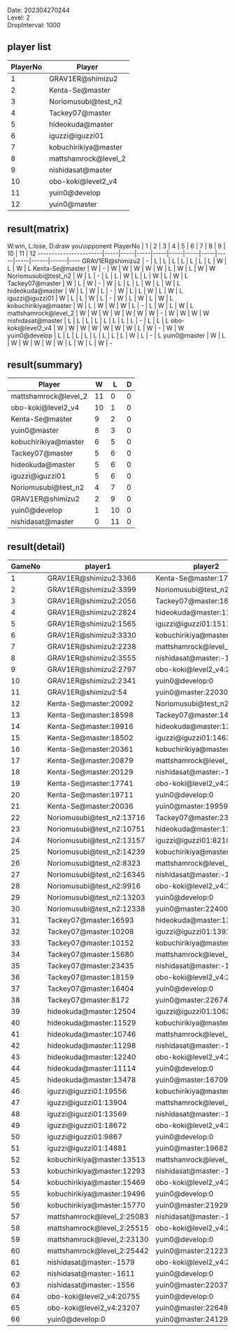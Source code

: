 Date: 202304270244  
Level: 2  
DropInterval: 1000  
## player list
PlayerNo  |  Player
----------|----------------------
1         |  GRAV1ER@shimizu2
2         |  Kenta-Se@master
3         |  Noriomusubi@test_n2
4         |  Tackey07@master
5         |  hideokuda@master
6         |  iguzzi@iguzzi01
7         |  kobuchirikiya@master
8         |  mattshamrock@level_2
9         |  nishidasat@master
10        |  obo-koki@level2_v4
11        |  yuin0@develop
12        |  yuin0@master
## result(matrix)
W:win, L:lose, D:draw
you\opponent PlayerNo  |  1  |  2  |  3  |  4  |  5  |  6  |  7  |  8  |  9  |  10  |  11  |  12
-----------------------|-----|-----|-----|-----|-----|-----|-----|-----|-----|------|------|----
GRAV1ER@shimizu2       |  -  |  L  |  L  |  L  |  L  |  L  |  L  |  L  |  W  |  L   |  W   |  L
Kenta-Se@master        |  W  |  -  |  W  |  W  |  W  |  W  |  W  |  L  |  W  |  L   |  W   |  W
Noriomusubi@test_n2    |  W  |  L  |  -  |  L  |  L  |  W  |  L  |  L  |  W  |  L   |  W   |  L
Tackey07@master        |  W  |  L  |  W  |  -  |  W  |  L  |  L  |  L  |  W  |  L   |  W   |  L
hideokuda@master       |  W  |  L  |  W  |  L  |  -  |  W  |  L  |  L  |  W  |  L   |  W   |  L
iguzzi@iguzzi01        |  W  |  L  |  L  |  W  |  L  |  -  |  W  |  L  |  W  |  L   |  W   |  L
kobuchirikiya@master   |  W  |  L  |  W  |  W  |  W  |  L  |  -  |  L  |  W  |  L   |  W   |  L
mattshamrock@level_2   |  W  |  W  |  W  |  W  |  W  |  W  |  W  |  -  |  W  |  W   |  W   |  W
nishidasat@master      |  L  |  L  |  L  |  L  |  L  |  L  |  L  |  L  |  -  |  L   |  L   |  L
obo-koki@level2_v4     |  W  |  W  |  W  |  W  |  W  |  W  |  W  |  L  |  W  |  -   |  W   |  W
yuin0@develop          |  L  |  L  |  L  |  L  |  L  |  L  |  L  |  L  |  W  |  L   |  -   |  L
yuin0@master           |  W  |  L  |  W  |  W  |  W  |  W  |  W  |  L  |  W  |  L   |  W   |  -
## result(summary)
Player                |  W   |  L   |  D
----------------------|------|------|---
mattshamrock@level_2  |  11  |  0   |  0
obo-koki@level2_v4    |  10  |  1   |  0
Kenta-Se@master       |  9   |  2   |  0
yuin0@master          |  8   |  3   |  0
kobuchirikiya@master  |  6   |  5   |  0
Tackey07@master       |  5   |  6   |  0
hideokuda@master      |  5   |  6   |  0
iguzzi@iguzzi01       |  5   |  6   |  0
Noriomusubi@test_n2   |  4   |  7   |  0
GRAV1ER@shimizu2      |  2   |  9   |  0
yuin0@develop         |  1   |  10  |  0
nishidasat@master     |  0   |  11  |  0
## result(detail)
GameNo  |  player1                     |  player2
--------|------------------------------|----------------------------
1       |  GRAV1ER@shimizu2:3366       |  Kenta-Se@master:17826
2       |  GRAV1ER@shimizu2:3399       |  Noriomusubi@test_n2:7643
3       |  GRAV1ER@shimizu2:2056       |  Tackey07@master:16793
4       |  GRAV1ER@shimizu2:2824       |  hideokuda@master:11703
5       |  GRAV1ER@shimizu2:1565       |  iguzzi@iguzzi01:15119
6       |  GRAV1ER@shimizu2:3330       |  kobuchirikiya@master:20489
7       |  GRAV1ER@shimizu2:2238       |  mattshamrock@level_2:25624
8       |  GRAV1ER@shimizu2:3555       |  nishidasat@master:-1517
9       |  GRAV1ER@shimizu2:2797       |  obo-koki@level2_v4:22295
10      |  GRAV1ER@shimizu2:2341       |  yuin0@develop:0
11      |  GRAV1ER@shimizu2:54         |  yuin0@master:22030
12      |  Kenta-Se@master:20092       |  Noriomusubi@test_n2:14904
13      |  Kenta-Se@master:18598       |  Tackey07@master:14366
14      |  Kenta-Se@master:19916       |  hideokuda@master:12776
15      |  Kenta-Se@master:18502       |  iguzzi@iguzzi01:14638
16      |  Kenta-Se@master:20361       |  kobuchirikiya@master:11812
17      |  Kenta-Se@master:20879       |  mattshamrock@level_2:25443
18      |  Kenta-Se@master:20129       |  nishidasat@master:-1466
19      |  Kenta-Se@master:17741       |  obo-koki@level2_v4:20055
20      |  Kenta-Se@master:19711       |  yuin0@develop:0
21      |  Kenta-Se@master:20036       |  yuin0@master:19959
22      |  Noriomusubi@test_n2:13716   |  Tackey07@master:23464
23      |  Noriomusubi@test_n2:10751   |  hideokuda@master:11992
24      |  Noriomusubi@test_n2:13157   |  iguzzi@iguzzi01:8218
25      |  Noriomusubi@test_n2:14239   |  kobuchirikiya@master:14415
26      |  Noriomusubi@test_n2:8323    |  mattshamrock@level_2:22800
27      |  Noriomusubi@test_n2:16345   |  nishidasat@master:-1970
28      |  Noriomusubi@test_n2:9916    |  obo-koki@level2_v4:19766
29      |  Noriomusubi@test_n2:13203   |  yuin0@develop:0
30      |  Noriomusubi@test_n2:12338   |  yuin0@master:22400
31      |  Tackey07@master:16593       |  hideokuda@master:13981
32      |  Tackey07@master:10208       |  iguzzi@iguzzi01:13916
33      |  Tackey07@master:10152       |  kobuchirikiya@master:15403
34      |  Tackey07@master:15680       |  mattshamrock@level_2:24213
35      |  Tackey07@master:23435       |  nishidasat@master:-1193
36      |  Tackey07@master:18159       |  obo-koki@level2_v4:21220
37      |  Tackey07@master:16404       |  yuin0@develop:0
38      |  Tackey07@master:8172        |  yuin0@master:22674
39      |  hideokuda@master:12504      |  iguzzi@iguzzi01:10622
40      |  hideokuda@master:11529      |  kobuchirikiya@master:14500
41      |  hideokuda@master:10746      |  mattshamrock@level_2:25101
42      |  hideokuda@master:11298      |  nishidasat@master:-1604
43      |  hideokuda@master:12240      |  obo-koki@level2_v4:23385
44      |  hideokuda@master:11114      |  yuin0@develop:0
45      |  hideokuda@master:13478      |  yuin0@master:16709
46      |  iguzzi@iguzzi01:19556       |  kobuchirikiya@master:14050
47      |  iguzzi@iguzzi01:13904       |  mattshamrock@level_2:24879
48      |  iguzzi@iguzzi01:13569       |  nishidasat@master:-1401
49      |  iguzzi@iguzzi01:18672       |  obo-koki@level2_v4:23001
50      |  iguzzi@iguzzi01:9867        |  yuin0@develop:0
51      |  iguzzi@iguzzi01:14881       |  yuin0@master:19682
52      |  kobuchirikiya@master:13513  |  mattshamrock@level_2:25312
53      |  kobuchirikiya@master:12293  |  nishidasat@master:-1364
54      |  kobuchirikiya@master:15469  |  obo-koki@level2_v4:23940
55      |  kobuchirikiya@master:19496  |  yuin0@develop:0
56      |  kobuchirikiya@master:15770  |  yuin0@master:21929
57      |  mattshamrock@level_2:25083  |  nishidasat@master:-1998
58      |  mattshamrock@level_2:25515  |  obo-koki@level2_v4:23335
59      |  mattshamrock@level_2:23130  |  yuin0@develop:0
60      |  mattshamrock@level_2:25442  |  yuin0@master:21223
61      |  nishidasat@master:-1579     |  obo-koki@level2_v4:22702
62      |  nishidasat@master:-1611     |  yuin0@develop:0
63      |  nishidasat@master:-1556     |  yuin0@master:22037
64      |  obo-koki@level2_v4:20755    |  yuin0@develop:0
65      |  obo-koki@level2_v4:23207    |  yuin0@master:22649
66      |  yuin0@develop:0             |  yuin0@master:24129
